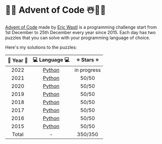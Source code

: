 # 🎅🎁 Advent of Code ☃️🧝‍♀️

[Advent of Code](https://adventofcode.com/) made by [Eric Wastl](http://was.tl/) is a programming challenge start from 1st December to 25th December every year since 2015. Each day has two puzzles that you can solve with your programming language of choice.

Here's my solutions to the puzzles:

| 🎄 Year 🎄 | 💻 Language 💻 | ⭐️ Stars ⭐️ |
|:----:|:---------:|:-----:|
| 2022 | [Python](https://github.com/nitekat1124/advent-of-code-2022) | in progress |
| 2021 | [Python](https://github.com/nitekat1124/advent-of-code-2021) | 50/50 |
| 2020 | [Python](https://github.com/nitekat1124/advent-of-code-2020) | 50/50 |
| 2019 | [Python](https://github.com/nitekat1124/advent-of-code-2019) | 50/50 |
| 2018 | [Python](https://github.com/nitekat1124/advent-of-code-2018) | 50/50 |
| 2017 | [Python](https://github.com/nitekat1124/advent-of-code-2017) | 50/50 |
| 2016 | [Python](https://github.com/nitekat1124/advent-of-code-2016) | 50/50 |
| 2015 | [Python](https://github.com/nitekat1124/advent-of-code-2015) | 50/50 |
|Total | -         |350/350|

